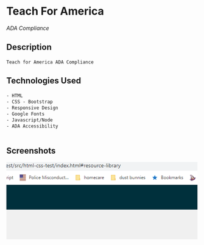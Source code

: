 # Teach For America 

*ADA Compliance*
## Description

```
Teach for America ADA Compliance

```

## Technologies Used

```
- HTML
- CSS - Bootstrap 
- Responsive Design 
- Google Fonts
- Javascript/Node
- ADA Accessibility


```

## Screenshots
![teach-for-america](teach-for-america.gif)
```
